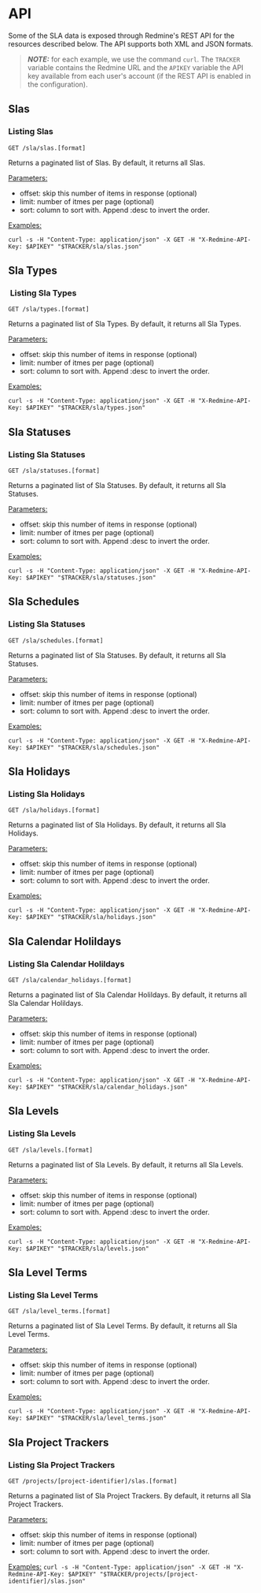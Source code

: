 # API

Some of the SLA data is exposed through Redmine's REST API for the resources described below. The API supports both XML and JSON formats.

> **_NOTE:_** for each example, we use the command `curl`. The `TRACKER` variable contains the Redmine URL and the `APIKEY` variable the API key available from each user's account (if the REST API is enabled in the configuration).


## Slas

### Listing Slas

`GET /sla/slas.[format]`

Returns a paginated list of Slas. By default, it returns all Slas.

<u>Parameters:</u>
- offset: skip this number of items in response (optional)
- limit: number of itmes per page (optional)
- sort: column to sort with. Append :desc to invert the order.

<u>Examples:</u>

`curl -s -H "Content-Type: application/json" -X GET -H "X-Redmine-API-Key: $APIKEY" "$TRACKER/sla/slas.json"`


## Sla Types

###  Listing Sla Types

`GET /sla/types.[format]`

Returns a paginated list of Sla Types. By default, it returns all Sla Types.

<u>Parameters:</u>
- offset: skip this number of items in response (optional)
- limit: number of itmes per page (optional)
- sort: column to sort with. Append :desc to invert the order.

<u>Examples:</u>

`curl -s -H "Content-Type: application/json" -X GET -H "X-Redmine-API-Key: $APIKEY" "$TRACKER/sla/types.json"`


## Sla Statuses

### Listing Sla Statuses

`GET /sla/statuses.[format]`

Returns a paginated list of Sla Statuses. By default, it returns all Sla Statuses.

<u>Parameters:</u>
- offset: skip this number of items in response (optional)
- limit: number of itmes per page (optional)
- sort: column to sort with. Append :desc to invert the order.

<u>Examples:</u>

`curl -s -H "Content-Type: application/json" -X GET -H "X-Redmine-API-Key: $APIKEY" "$TRACKER/sla/statuses.json"`


## Sla Schedules

### Listing Sla Statuses

`GET /sla/schedules.[format]`

Returns a paginated list of Sla Statuses. By default, it returns all Sla Statuses.

<u>Parameters:</u>
- offset: skip this number of items in response (optional)
- limit: number of itmes per page (optional)
- sort: column to sort with. Append :desc to invert the order.

<u>Examples:</u>

`curl -s -H "Content-Type: application/json" -X GET -H "X-Redmine-API-Key: $APIKEY" "$TRACKER/sla/schedules.json"`


## Sla Holidays

### Listing Sla Holidays

`GET /sla/holidays.[format]`

Returns a paginated list of Sla Holidays. By default, it returns all Sla Holidays.

<u>Parameters:</u>
- offset: skip this number of items in response (optional)
- limit: number of itmes per page (optional)
- sort: column to sort with. Append :desc to invert the order.

<u>Examples:</u>

`curl -s -H "Content-Type: application/json" -X GET -H "X-Redmine-API-Key: $APIKEY" "$TRACKER/sla/holidays.json"`


## Sla Calendar Holildays

### Listing Sla Calendar Holildays

`GET /sla/calendar_holidays.[format]`

Returns a paginated list of Sla Calendar Holildays. By default, it returns all Sla Calendar Holildays.

<u>Parameters:</u>
- offset: skip this number of items in response (optional)
- limit: number of itmes per page (optional)
- sort: column to sort with. Append :desc to invert the order.

<u>Examples:</u>

`curl -s -H "Content-Type: application/json" -X GET -H "X-Redmine-API-Key: $APIKEY" "$TRACKER/sla/calendar_holidays.json"`


## Sla Levels

### Listing Sla Levels

`GET /sla/levels.[format]`

Returns a paginated list of Sla Levels. By default, it returns all Sla Levels.

<u>Parameters:</u>
- offset: skip this number of items in response (optional)
- limit: number of itmes per page (optional)
- sort: column to sort with. Append :desc to invert the order.

<u>Examples:</u>

`curl -s -H "Content-Type: application/json" -X GET -H "X-Redmine-API-Key: $APIKEY" "$TRACKER/sla/levels.json"`


## Sla Level Terms

### Listing Sla Level Terms

`GET /sla/level_terms.[format]`
 
Returns a paginated list of Sla Level Terms. By default, it returns all Sla Level Terms.

<u>Parameters:</u>
- offset: skip this number of items in response (optional)
- limit: number of itmes per page (optional)
- sort: column to sort with. Append :desc to invert the order.

<u>Examples:</u>

`curl -s -H "Content-Type: application/json" -X GET -H "X-Redmine-API-Key: $APIKEY" "$TRACKER/sla/level_terms.json"`


## Sla Project Trackers

### Listing Sla Project Trackers

`GET /projects/[project-identifier]/slas.[format]`

Returns a paginated list of Sla Project Trackers. By default, it returns all Sla Project Trackers.

<u>Parameters:</u>
- offset: skip this number of items in response (optional)
- limit: number of itmes per page (optional)
- sort: column to sort with. Append :desc to invert the order.

<u>Examples:</u>
`curl -s -H "Content-Type: application/json" -X GET -H "X-Redmine-API-Key: $APIKEY" "$TRACKER/projects/[project-identifier]/slas.json"`
